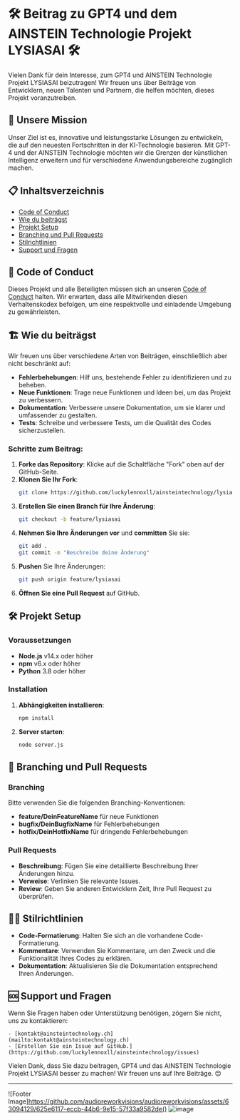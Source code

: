 # 🛠️ Beitrag zu GPT4 und dem AINSTEIN Technologie Projekt LYSIASAI 🛠️

Vielen Dank für dein Interesse, zum GPT4 und AINSTEIN Technologie Projekt LYSIASAI beizutragen! Wir freuen uns über Beiträge von Entwicklern, neuen Talenten und Partnern, die helfen möchten, dieses Projekt voranzutreiben.

## 🚀 Unsere Mission

Unser Ziel ist es, innovative und leistungsstarke Lösungen zu entwickeln, die auf den neuesten Fortschritten in der KI-Technologie basieren. Mit GPT-4 und der AINSTEIN Technologie möchten wir die Grenzen der künstlichen Intelligenz erweitern und für verschiedene Anwendungsbereiche zugänglich machen.

## 📋 Inhaltsverzeichnis

- [Code of Conduct](#code-of-conduct)
- [Wie du beiträgst](#wie-du-beiträgst)
- [Projekt Setup](#projekt-setup)
- [Branching und Pull Requests](#branching-und-pull-requests)
- [Stilrichtlinien](#stilrichtlinien)
- [Support und Fragen](#support-und-fragen)

## 📜 Code of Conduct

Dieses Projekt und alle Beteiligten müssen sich an unseren [Code of Conduct](CODE_Of_CONDUCT.md) halten. Wir erwarten, dass alle Mitwirkenden diesen Verhaltenskodex befolgen, um eine respektvolle und einladende Umgebung zu gewährleisten.

## 🏗️ Wie du beiträgst

Wir freuen uns über verschiedene Arten von Beiträgen, einschließlich aber nicht beschränkt auf:

- **Fehlerbehebungen**: Hilf uns, bestehende Fehler zu identifizieren und zu beheben.
- **Neue Funktionen**: Trage neue Funktionen und Ideen bei, um das Projekt zu verbessern.
- **Dokumentation**: Verbessere unsere Dokumentation, um sie klarer und umfassender zu gestalten.
- **Tests**: Schreibe und verbessere Tests, um die Qualität des Codes sicherzustellen.

### Schritte zum Beitrag:

1. **Forke das Repository**: Klicke auf die Schaltfläche "Fork" oben auf der GitHub-Seite.
2. **Klonen Sie Ihr Fork**: 
   ```bash
   git clone https://github.com/luckylennoxll/ainsteintechnology/lysiasai.git
   ```
3. **Erstellen Sie einen Branch für Ihre Änderung**:
   ```bash
   git checkout -b feature/lysiasai
   ```
4. **Nehmen Sie Ihre Änderungen vor** und **committen** Sie sie:
   ```bash
   git add .
   git commit -m "Beschreibe deine Änderung"
   ```
5. **Pushen** Sie Ihre Änderungen:
   ```bash
   git push origin feature/lysiasai
   ```
6. **Öffnen Sie eine Pull Request** auf GitHub.

## 🛠️ Projekt Setup

### Voraussetzungen

- **Node.js** v14.x oder höher
- **npm** v6.x oder höher
- **Python** 3.8 oder höher

### Installation

1. **Abhängigkeiten installieren**:
   ```bash
   npm install
   ```
2. **Server starten**:
   ```bash
   node server.js
   ```

## 🌳 Branching und Pull Requests

### Branching

Bitte verwenden Sie die folgenden Branching-Konventionen:

- **feature/DeinFeatureName** für neue Funktionen
- **bugfix/DeinBugfixName** für Fehlerbehebungen
- **hotfix/DeinHotfixName** für dringende Fehlerbehebungen

### Pull Requests

- **Beschreibung**: Fügen Sie eine detaillierte Beschreibung Ihrer Änderungen hinzu.
- **Verweise**: Verlinken Sie relevante Issues.
- **Review**: Geben Sie anderen Entwicklern Zeit, Ihre Pull Request zu überprüfen.

## 🧑‍💻 Stilrichtlinien

- **Code-Formatierung**: Halten Sie sich an die vorhandene Code-Formatierung.
- **Kommentare**: Verwenden Sie Kommentare, um den Zweck und die Funktionalität Ihres Codes zu erklären.
- **Dokumentation**: Aktualisieren Sie die Dokumentation entsprechend Ihren Änderungen.

## 🆘 Support und Fragen

Wenn Sie Fragen haben oder Unterstützung benötigen, zögern Sie nicht, uns zu kontaktieren:

	- [kontakt@ainsteintechnology.ch](mailto:kontakt@ainsteintechnology.ch)
	- [Erstellen Sie ein Issue auf GitHub.](https://github.com/luckylennoxll/ainsteintechnology/issues)

Vielen Dank, dass Sie dazu beitragen, GPT4 und das AINSTEIN Technologie Projekt LYSIASAI besser zu machen! Wir freuen uns auf Ihre Beiträge. 😊

---

![Footer Image]https://github.com/audioreworkvisions/audioreworkvisions/assets/63094129/625e6117-eccb-44b6-9e15-57f33a9582de()
![image](https://github.com/luckylennoxll/ainsteintechnology/assets/63094129/b79ae4b5-7916-4713-8b00-40faea2e6558)

